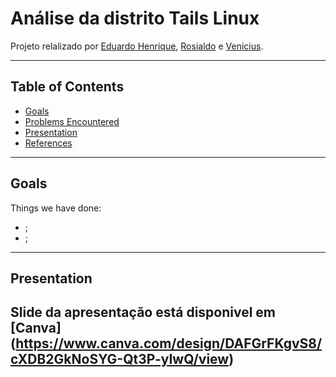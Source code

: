 # Análise da distrito Tails Linux

Projeto relalizado por [Eduardo Henrique](https://github.com/ed-henrique), [Rosialdo](https://github.com/Rosialdo) e [Venicius](https://github.com/veniciusjacob).

---

## Table of Contents

- [Goals](#goals)
- [Problems Encountered](#problems-encountered)
- [Presentation](#presentation)
- [References](#references)

---

## Goals

Things we have done:
- ;
- ;

---

## Presentation

Slide da apresentação está disponivel em  [Canva] (https://www.canva.com/design/DAFGrFKgvS8/cXDB2GkNoSYG-Qt3P-yIwQ/view)
---

